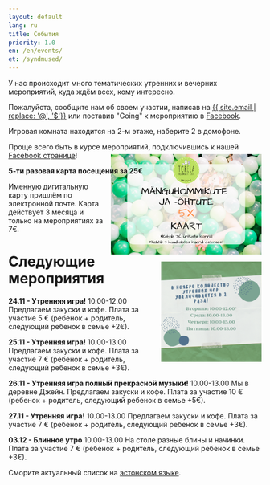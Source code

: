 ```yaml
---
layout: default
lang: ru
title: События
priority: 1.0
en: /en/events/
et: /syndmused/
---
```

У нас происходит много тематических утренних и вечерних мероприятий, куда ждём всех, кому интересно.

Пожалуйста, сообщите нам об своем участии, 
написав на [{{ site.email | replace: '@', '$'}}](mailto) или поставив "Going" к мероприятию в [Facebook](https://www.facebook.com/pg/Torelamangutuba/events/).

Игровая комната находится на 2-м этаже, наберите 2 в домофоне.

Проще всего быть в курсе мероприятий, подключившись к нашей [Facebook странице](https://www.facebook.com/pg/Torelamangutuba/events/)!

**5-ти разовая карта посещения за 25€**

<img alt="5x card" src="../../syndmused/5x-kaart.png" height="200" style="float: right; margin-top: -4em; margin-left: 1em">

Именную дигитальную карту пришлём по электронной почте. Карта действует 3 месяца и только на мероприятиях за 7€.




# Следующие мероприятия





<img alt="novemberrus" src="novemberrus.png" height="200" style="float: right; margin-top: -5em; margin-left: 1em">



**24.11 - Утренняя игра!**
10.00-12.00
Предлагаем закуски и кофе.
Плата за участие 5 € (ребенок + родитель, следующий ребенок в семье +2€).


**25.11 - Утренняя игра!**
10.00-13.00
Предлагаем закуски и кофе.
Плата за участие 7 € (ребенок + родитель, следующий ребенок в семье +3€).


**26.11 - Утренняя игра полный прекрасной музыки!**
10.00-13.00
Мы в деревне Джейн. 
Предлагаем закуски и кофе.
Плата за участие 10 € (ребенок + родитель, следующий ребенок в семье +5€).


**27.11 - Утренняя игра!**
10.00-13.00
Предлагаем закуски и кофе.
Плата за участие 7 € (ребенок + родитель, следующий ребенок в семье +3€).


**03.12 - Блинное утро**
10.00-13.00
На столе разные блины и начинки.
Плата за участие 7 € (ребенок + родитель, следующий ребенок в семье +3€).







Сморите актуальный список на [эстонском языке](/syndmused/).
